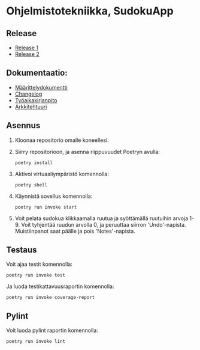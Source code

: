 # Ohjelmistotekniikka, SudokuApp

## Release
- [Release 1](https://github.com/lsommarberg/ot-harjoitustyo/releases/tag/viikko5)
- [Release 2](https://github.com/lsommarberg/ot-harjoitustyo/releases/tag/viikko6)

## Dokumentaatio:

- [Määrittelydokumentti](documents/maarittely.md)
- [Changelog](documents/changelog.md)
- [Työaikakirjanpito](documents/tuntikirjanpito.md)
- [Arkkitehtuuri](documents/arkkitehtuuri.md)

## Asennus

1. Kloonaa repositorio omalle koneellesi.
   
2. Siirry repositorioon, ja asenna riippuvuudet Poetryn avulla:
    ```
    poetry install
    ```
    
3. Aktivoi virtuaaliympäristö komennolla:
    ```
    poetry shell
    ```
4. Käynnistä sovellus komennolla:
    ```
    poetry run invoke start
    ```
5. Voit pelata sudokua klikkaamalla ruutua ja syöttämällä ruutuihin arvoja 1-9. Voit tyhjentää ruudun arvolla 0, ja peruuttaa siirron 'Undo'-napista. Muistiinpanot saat päälle ja pois 'Notes'-napista.


## Testaus

Voit ajaa testit komennolla:

    poetry run invoke test

Ja luoda testikattavuusraportin komennolla:

    poetry run invoke coverage-report

## Pylint

Voit luoda pylint raportin komennolla:

    poetry run invoke lint